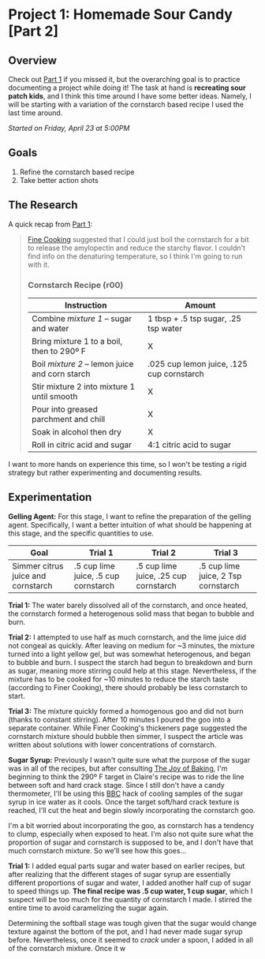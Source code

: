 # Project 1: Homemade Sour Candy [Part 2]

## Overview
Check out [Part 1](https://github.com/briantanabe/project-log/blob/master/projects/sour%20candy/Sour%20Candy%20Part%201.md) if you missed it, but the overarching goal is to practice documenting a project while doing it! The task at hand is **recreating sour patch kids**, and I think this time around I have some better ideas. Namely, I will be starting with a variation of the cornstarch based recipe I used the last time around.

*Started on Friday, April 23 at 5:00PM*

## Goals
1. Refine the cornstarch based recipe
2. Take better action shots

## The Research
A quick recap from [Part 1](https://github.com/briantanabe/project-log/blob/master/projects/sour%20candy/Sour%20Candy%20Part%201.md):
>[Fine Cooking](https://www.finecooking.com/article/thickeners) suggested that I could just boil the cornstarch for a bit to release the amylopectin and reduce the starchy flavor. I couldn't find info on the denaturing temperature, so I think I'm going to run with it.
>### Cornstarch Recipe (r00)
>| Instruction | Amount 
>|-|-|
>|Combine *mixture 1* – sugar and water | 1 tbsp + .5 tsp sugar, .25 tsp water
>|Bring mixture 1 to a boil, then to 290º F| X
>|Boil *mixture 2* – lemon juice and corn starch | .025 cup lemon juice, .125 cup cornstarch 
>|Stir mixture 2 into mixture 1 until smooth | X 
>|Pour into greased parchment and chill | X
>|Soak in alcohol then dry|X|
>|Roll in citric acid and sugar | 4:1 citric acid to sugar

I want to more hands on experience this time, so I won't be testing a rigid strategy but rather experimenting and documenting results. 


## Experimentation

**Gelling Agent:** For this stage, I want to refine the preparation of the gelling agent. Specifically, I want a better intuition of what should be happening at this stage, and the specific quantities to use.

| Goal | Trial 1 | Trial 2 | Trial 3 |
|-|-|-|-|
|Simmer citrus juice and cornstarch | .5 cup lime juice, .5 cup cornstarch | .5 cup lime juice, .25 cup cornstarch | .5 cup lime juice, 2 Tsp cornstarch 

**Trial 1:** The water barely dissolved all of the cornstarch, and once heated, the cornstarch formed a heterogenous solid mass that began to bubble and burn.

**Trial 2:** I attempted to use half as much cornstarch, and the lime juice did not congeal as quickly. After leaving on medium for ~3 minutes, the mixture turned into a light yellow gel, but was somewhat heterogenous, and began to bubble and burn. I suspect the starch had begun to breakdown and burn as sugar, meaning more stirring could help at this stage. Nevertheless, if the mixture has to be cooked for ~10 minutes to reduce the starch taste (according to Finer Cooking), there should probably be less cornstarch to start.

**Trial 3:** The mixture quickly formed a homogenous goo and did not burn (thanks to constant stirring). After 10 minutes I poured the goo into a separate container. While Finer Cooking's thickeners page suggested the cornstarch mixture should bubble then simmer, I suspect the article was written about solutions with lower concentrations of cornstarch.

**Sugar Syrup:** Previously I wasn't quite sure what the purpose of the sugar was in all of the recipes, but after consulting [The Joy of Baking](https://www.joyofbaking.com/StagesOfCookedSugar.html), I'm beginning to think the 290º F target in Claire's recipe was to ride the line between soft and hard crack stage. Since I still don't have a candy thermometer, I'll be using this [BBC](https://www.bbc.co.uk/food/techniques/how_to_test_for_stages_of_sugar_syrup#:~:text=To%20check%20your%20sugar%20syrup,up%20the%20ball%20of%20syrup.) hack of cooling samples of the sugar syrup in ice water as it cools. Once the target soft/hard crack texture is reached, I'll cut the heat and begin slowly incorporating the cornstarch goo.

I'm a bit worried about incorporating the goo, as cornstarch has a tendency to clump, especially when exposed to heat. I'm also not quite sure what the proportion of sugar and cornstarch is supposed to be, and I don't have that much cornstarch mixture. So we'll see how this goes...

**Trial 1:** I added equal parts sugar and water based on earlier recipes, but after realizing that the different stages of sugar syrup are essentially different proportions of sugar and water, I added another half cup of sugar to speed things up. **The final recipe was  .5 cup water, 1 cup sugar**, which I suspect will be too much for the quantity of cornstarch I made. I stirred the entire time to avoid caramelizing the sugar again.

Determining the softball stage was tough given that the sugar would change texture against the bottom of the pot, and I had never made sugar syrup before. Nevertheless, once it seemed to *crack* under a spoon, I added in all of the cornstarch mixture. Once it w
<!--stackedit_data:
eyJoaXN0b3J5IjpbLTIwNzA2MzQ2MzUsMTE3Mzg0Njc5NSwxMT
MwODkyNzM1LDU2MTk4Mjg1NCwxMzg4NDcyNCw1NDA0NDEzMjAs
LTQzNzE0NTg4NSwtNDczNjI3NzIsMTY0NjAwNjcyNSwtMTc0OD
IyNTI3NCwxNzk1NjE5OTA3XX0=
-->